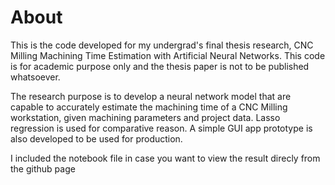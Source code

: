 # About
This is the code developed for my undergrad's final thesis research, CNC Milling Machining Time Estimation with Artificial Neural Networks. This code is for academic purpose only and the thesis paper is not to be published whatsoever.

The research purpose is to develop a neural network model that are capable to accurately estimate the machining time of a CNC Milling workstation, given machining parameters and project data. Lasso regression is used for comparative reason. A simple GUI app prototype is also developed to be used for production.

I included the notebook file in case you want to view the result direcly from the github page
